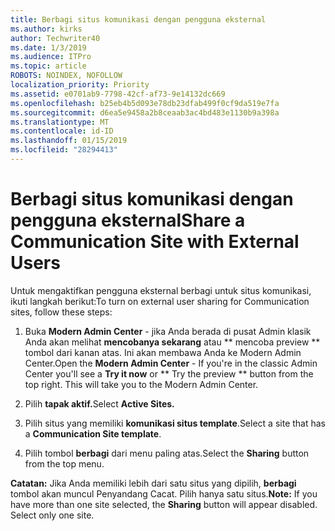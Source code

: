 ```yaml
---
title: Berbagi situs komunikasi dengan pengguna eksternal
ms.author: kirks
author: Techwriter40
ms.date: 1/3/2019
ms.audience: ITPro
ms.topic: article
ROBOTS: NOINDEX, NOFOLLOW
localization_priority: Priority
ms.assetid: e0701ab9-7798-42cf-af73-9e14132dc669
ms.openlocfilehash: b25eb4b5d093e78db23dfab499f0cf9da519e7fa
ms.sourcegitcommit: d6ea5e9458a2b8ceaab3ac4bd483e1130b9a398a
ms.translationtype: MT
ms.contentlocale: id-ID
ms.lasthandoff: 01/15/2019
ms.locfileid: "28294413"
---
```

# <a name="share-a-communication-site-with-external-users"></a><span data-ttu-id="04ff4-102">Berbagi situs komunikasi dengan pengguna eksternal</span><span class="sxs-lookup"><span data-stu-id="04ff4-102">Share a Communication Site with External Users</span></span>

<span data-ttu-id="04ff4-103">Untuk mengaktifkan pengguna eksternal berbagi untuk situs komunikasi, ikuti langkah berikut:</span><span class="sxs-lookup"><span data-stu-id="04ff4-103">To turn on external user sharing for Communication sites, follow these steps:</span></span> 
  
1. <span data-ttu-id="04ff4-p101">Buka **Modern Admin Center** - jika Anda berada di pusat Admin klasik Anda akan melihat **mencobanya sekarang** atau \*\* mencoba preview \*\* tombol dari kanan atas. Ini akan membawa Anda ke Modern Admin Center.</span><span class="sxs-lookup"><span data-stu-id="04ff4-p101">Open the **Modern Admin Center** - If you're in the classic Admin Center you'll see a **Try it now** or \*\* Try the preview \*\* button from the top right. This will take you to the Modern Admin Center.</span></span> 
  
2. <span data-ttu-id="04ff4-106">Pilih **tapak aktif.**</span><span class="sxs-lookup"><span data-stu-id="04ff4-106">Select **Active Sites.**</span></span>
  
3. <span data-ttu-id="04ff4-107">Pilih situs yang memiliki **komunikasi situs template**.</span><span class="sxs-lookup"><span data-stu-id="04ff4-107">Select a site that has a **Communication Site template**.</span></span> 
  
4. <span data-ttu-id="04ff4-108">Pilih tombol **berbagi** dari menu paling atas.</span><span class="sxs-lookup"><span data-stu-id="04ff4-108">Select the **Sharing** button from the top menu.</span></span> 
  
 <span data-ttu-id="04ff4-p102">**Catatan:** Jika Anda memiliki lebih dari satu situs yang dipilih, **berbagi** tombol akan muncul Penyandang Cacat. Pilih hanya satu situs.</span><span class="sxs-lookup"><span data-stu-id="04ff4-p102">**Note:** If you have more than one site selected, the **Sharing** button will appear disabled. Select only one site.</span></span> 
  

